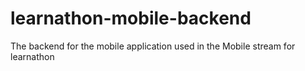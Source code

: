 # learnathon-mobile-backend
The backend for the mobile application used in the Mobile stream for learnathon
